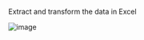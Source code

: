 Extract and transform the data in Excel


![image](https://github.com/user-attachments/assets/a4605907-7501-4c71-be27-d20e7a1c1028)

